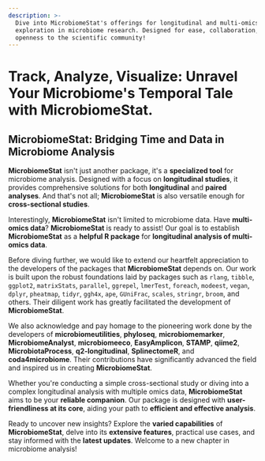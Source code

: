 ```yaml
---
description: >-
  Dive into MicrobiomeStat's offerings for longitudinal and multi-omics data
  exploration in microbiome research. Designed for ease, collaboration, and
  openness to the scientific community!
---
```


# Track, Analyze, Visualize: Unravel Your Microbiome's Temporal Tale with MicrobiomeStat.

## **MicrobiomeStat: Bridging Time and Data in Microbiome Analysis**

**MicrobiomeStat** isn't just another package, it's a **specialized tool** for microbiome analysis. Designed with a focus on **longitudinal studies**, it provides comprehensive solutions for both **longitudinal** and **paired analyses**. And that's not all; **MicrobiomeStat** is also versatile enough for **cross-sectional studies**.

Interestingly, **MicrobiomeStat** isn't limited to microbiome data. Have **multi-omics data**? **MicrobiomeStat** is ready to assist! Our goal is to establish **MicrobiomeStat** as a **helpful R package** for **longitudinal analysis of multi-omics data**.

Before diving further, we would like to extend our heartfelt appreciation to the developers of the packages that **MicrobiomeStat** depends on. Our work is built upon the robust foundations laid by packages such as `rlang`, `tibble`, `ggplot2`, `matrixStats`, `parallel`, `ggrepel`, `lmerTest`, `foreach`, `modeest`, `vegan`, `dplyr`, `pheatmap`, `tidyr`, `ggh4x`, `ape`, `GUniFrac`, `scales`, `stringr`, `broom`, and others. Their diligent work has greatly facilitated the development of **MicrobiomeStat**.

We also acknowledge and pay homage to the pioneering work done by the developers of **microbiomeutilities**, **phyloseq**, **microbiomemarker**, **MicrobiomeAnalyst**, **microbiomeeco**, **EasyAmplicon**, **STAMP**, **qiime2**, **MicrobiotaProcess**, **q2-longitudinal**, **SplinectomeR**, and **coda4microbiome**. Their contributions have significantly advanced the field and inspired us in creating **MicrobiomeStat**.

Whether you're conducting a simple cross-sectional study or diving into a complex longitudinal analysis with multiple omics data, **MicrobiomeStat** aims to be your **reliable companion**. Our package is designed with **user-friendliness at its core**, aiding your path to **efficient and effective analysis**.

Ready to uncover new insights? Explore the **varied capabilities** of **MicrobiomeStat**, delve into its **extensive features**, practical use cases, and stay informed with the **latest updates**. Welcome to a new chapter in microbiome analysis!
